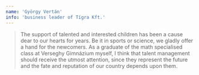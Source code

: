 ```yaml
---
name: 'György Vertán'
info: 'business leader of Tígra Kft.'
---
```

> The support of talented and interested children has been a cause dear to our hearts for years. Be it in sports or science, we gladly offer a hand for the newcomers. As a graduate of the math specialised class at Verseghy Gimnázium myself, I think that talent management should receive the utmost attention, since they represent the future and the fate and reputation of our country depends upon them.
